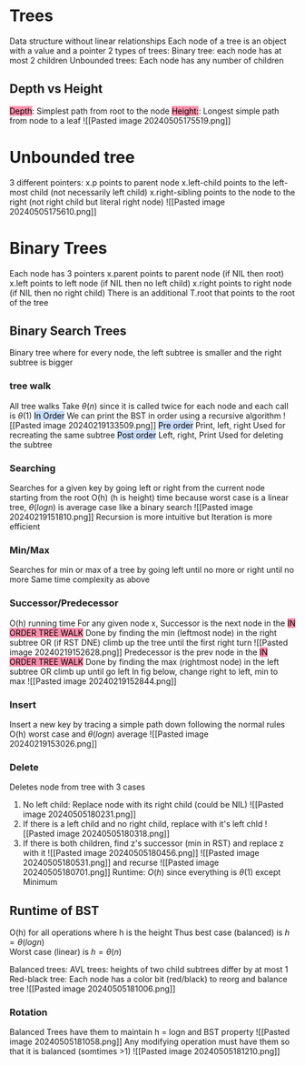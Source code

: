 # Trees
Data structure without linear relationships
Each node of a tree is an object with a value and a pointer
2 types of trees:
	Binary tree: each node has at most 2 children
	Unbounded trees: Each node has any number of children

## Depth vs Height
<mark style="background: #FF5582A6;">Depth</mark>: Simplest path from root to the node
<mark style="background: #FF5582A6;">Height:</mark>: Longest simple path from node to a leaf
![[Pasted image 20240505175519.png]]
# Unbounded tree
3 different pointers:
	x.p points to parent node
	x.left-child points to the left-most child (not necessarily left child)
	x.right-sibling points to the node to the right (not right child but literal right node)
![[Pasted image 20240505175610.png]]
# Binary Trees
Each node has 3 pointers
	x.parent points to parent node (if NIL then root)
	x.left points to left node (if NIL then no left child)
	x.right points to right node (if NIL then no right child)
There is an additional T.root that points to the root of the tree

## Binary Search Trees
Binary tree where for every node, the left subtree is smaller and the right subtree is bigger
### tree walk
All tree walks Take $\theta(n)$  since it is called twice for each node and each call is $\theta(1)$ 
<mark style="background: #ADCCFFA6;">In Order</mark>
We can print the BST in order using a recursive algorithm
![[Pasted image 20240219133509.png]]
<mark style="background: #ADCCFFA6;">Pre order</mark>
Print, left, right
Used for recreating the same subtree
<mark style="background: #ADCCFFA6;">Post order</mark>
Left, right, Print
Used for deleting the subtree

### Searching
Searches for a given key by going left or right from the current node starting from the root
O(h) (h is height) time because worst case is a linear tree, $\theta(logn)$ is average case like a binary search
![[Pasted image 20240219151810.png]]
Recursion is more intuitive but Iteration is more efficient

### Min/Max
Searches for min or max of a tree by going left until no more or right until no more
Same time complexity as above

### Successor/Predecessor
O(h) running time
For any given node x, 
	Successor is the next node in the <mark style="background: #FF5582A6;">IN ORDER TREE WALK</mark>
		Done by finding the min (leftmost node) in the right subtree OR (if RST DNE) climb up the tree until the first right turn
		![[Pasted image 20240219152628.png]]
	Predecessor is the prev node in the <mark style="background: #FF5582A6;">IN ORDER TREE WALK</mark>
		Done by finding the max (rightmost node) in the left subtree OR climb up until go left
		In fig below, change right to left, min to max
		![[Pasted image 20240219152844.png]]
### Insert
Insert a new key by tracing a simple path down following the normal rules
O(h) worst case and $\theta(logn)$ average
![[Pasted image 20240219153026.png]]

### Delete
Deletes node from tree with 3 cases
1. No left child: Replace node with its right child (could be NIL)
![[Pasted image 20240505180231.png]]
2. If there is a left child and no right child, replace with it's left chld
![[Pasted image 20240505180318.png]]
3. If there is both children, find z's successor (min in RST) and replace z with it
![[Pasted image 20240505180456.png]]
![[Pasted image 20240505180531.png]]
and recurse
![[Pasted image 20240505180701.png]]
Runtime: $O(h)$ since everything is $\theta(1)$ except Minimum


## Runtime of BST
O(h) for all operations where h is the height
Thus best case (balanced) is $h = \theta(logn)$  
Worst case (linear) is $h=\theta(n)$ 

Balanced trees:
	AVL trees: heights of two child subtrees differ by at most 1
	Red-black tree: Each node has a color bit (red/black) to reorg and balance tree
![[Pasted image 20240505181006.png]]

### Rotation
Balanced Trees have them to  maintain h = logn and BST property
![[Pasted image 20240505181058.png]]
Any modifying operation must have them so that it is balanced (somtimes >1) 
![[Pasted image 20240505181210.png]]


